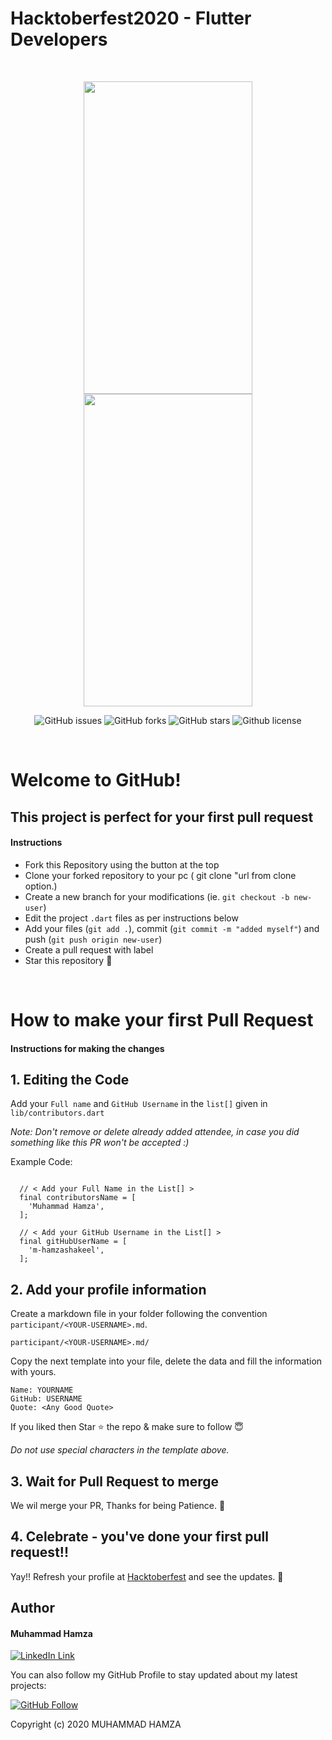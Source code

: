 # Hacktoberfest2020 - Flutter Developers
<br>
<p align="center">
<img src="https://user-images.githubusercontent.com/43790152/95358188-3503ba80-08e2-11eb-8801-079d151727ff.png" width=270 height=500>
<img src="https://user-images.githubusercontent.com/43790152/95359283-66c95100-08e3-11eb-9358-74d26bc32b20.png" width=270 height=500>
</p>

<p align="center">
   <img alt="GitHub issues" src="https://img.shields.io/github/issues/m-hamzashakeel/Hacktoberfest-Flutter"></a>
   <img alt="GitHub forks" src="https://img.shields.io/github/issues/m-hamzashakeel/Hacktoberfest-Flutter"></a>
   <img alt="GitHub stars" src="https://img.shields.io/github/stars/m-hamzashakeel/Hacktoberfest-Flutter"></a>
   <img alt="Github license" src="https://img.shields.io/github/license/m-hamzashakeel/Hacktoberfest-Flutter"></a>
</p>
<br>

# Welcome to GitHub!

## This project is perfect for your first pull request

#### Instructions

- Fork this Repository using the button at the top
- Clone your forked repository to your pc ( git clone "url from clone option.)
- Create a new branch for your modifications (ie. `git checkout -b new-user`)
- Edit the project `.dart` files as per instructions below
- Add your files (`git add .`), commit (`git commit -m "added myself"`) and push (`git push origin new-user`)
- Create a pull request with label
- Star this repository 🌟

<br>

# How to make your first Pull Request

#### Instructions for making the changes
## 1. Editing the Code

Add your `Full name` and `GitHub Username` in the `list[]` given in `lib/contributors.dart`

*Note: Don't remove or delete already added attendee, in case you did something like this PR won't be accepted :)*

Example Code:
```

  // < Add your Full Name in the List[] >
  final contributorsName = [
    'Muhammad Hamza',
  ];

  // < Add your GitHub Username in the List[] >
  final gitHubUserName = [
    'm-hamzashakeel',
  ];

```


## 2. Add your profile information

Create a markdown file in your folder following the convention `participant/<YOUR-USERNAME>.md`.

```
participant/<YOUR-USERNAME>.md/
```

Copy the next template into your file, delete the data and fill the information with yours.

```
Name: YOURNAME
GitHub: USERNAME
Quote: <Any Good Quote>
```

If you liked then Star ⭐ the repo & make sure to follow 😇

_Do not use special characters in the template above._

## 3. Wait for Pull Request to merge
We wil merge your PR, Thanks for being Patience. 🙏

## 4. Celebrate - you've done your first pull request!!
Yay!! Refresh your profile at <a href="https://hacktoberfest.digitalocean.com/">Hacktoberfest</a> and see the updates. 🎉

## Author

#### Muhammad Hamza
[![LinkedIn Link](https://img.shields.io/badge/Connect-Hamza-blue.svg?logo=linkedin&longCache=true&style=social&label=Connect
)](https://www.linkedin.com/in/m-hamzashakeel)

You can also follow my GitHub Profile to stay updated about my latest projects:

[![GitHub Follow](https://img.shields.io/badge/Connect-Hamza-blue.svg?logo=Github&longCache=true&style=social&label=Follow)](https://github.com/m-hamzashakeel)

Copyright (c) 2020 MUHAMMAD HAMZA